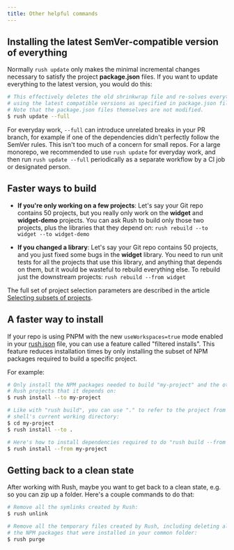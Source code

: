 ```yaml
---
title: Other helpful commands
---
```


## Installing the latest SemVer-compatible version of everything

Normally `rush update` only makes the minimal incremental changes necessary to satisfy the project **package.json** files. If you want to update everything to the latest version, you would do this:

```sh
# This effectively deletes the old shrinkwrap file and re-solves everything
# using the latest compatible versions as specified in package.json files.
# Note that the package.json files themselves are not modified.
$ rush update --full
```

For everyday work, `--full` can introduce unrelated breaks in your PR branch, for example if one of the dependencies didn't perfectly follow the SemVer rules. This isn't too much of a concern for small repos. For a large monorepo, we recommended to use `rush update` for everyday work, and then run `rush update --full` periodically as a separate workflow by a CI job or designated person.

## Faster ways to build

- **If you're only working on a few projects**: Let's say your Git repo contains 50 projects, but you really only work on the **widget** and **widget-demo** projects. You can ask Rush to build only those two projects, plus the libraries that they depend on: `rush rebuild --to widget --to widget-demo`

- **If you changed a library**: Let's say your Git repo contains 50 projects, and you just fixed some bugs in the **widget** library. You need to run unit tests for all the projects that use this library, and anything that depends on them, but it would be wasteful to rebuild everything else. To rebuild just the downstream projects: `rush rebuild --from widget`

The full set of project selection parameters are described in the article [Selecting subsets of projects](../../developer/selecting_subsets).

## A faster way to install

If your repo is using PNPM with the new `useWorkspaces=true` mode enabled in your [rush.json](../../configs/rush_json) file, you can use a feature called "filtered installs". This feature reduces installation times by only installing the subset of NPM packages required to build a specific project.

For example:

```sh
# Only install the NPM packages needed to build "my-project" and the other
# Rush projects that it depends on:
$ rush install --to my-project

# Like with "rush build", you can use "." to refer to the project from your
# shell's current working directory:
$ cd my-project
$ rush install --to .

# Here's how to install dependencies required to do "rush build --from my-project"
$ rush install --from my-project
```

## Getting back to a clean state

After working with Rush, maybe you want to get back to a clean state, e.g. so you can zip up a folder. Here's a couple commands to do that:

```sh
# Remove all the symlinks created by Rush:
$ rush unlink

# Remove all the temporary files created by Rush, including deleting all
# the NPM packages that were installed in your common folder:
$ rush purge
```
